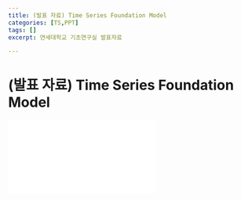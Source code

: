 ```yaml
---
title: (발표 자료) Time Series Foundation Model
categories: [TS,PPT]
tags: []
excerpt: 연세대학교 기초연구실 발표자료

---
```


<script src="https://cdn.mathjax.org/mathjax/latest/MathJax.js?config=TeX-AMS-MML_HTMLorMML" type="text/javascript"></script>
# (발표 자료) Time Series Foundation Model

<embed src="/assets/pdf/TSFM.pdf" type="application/pdf" />

